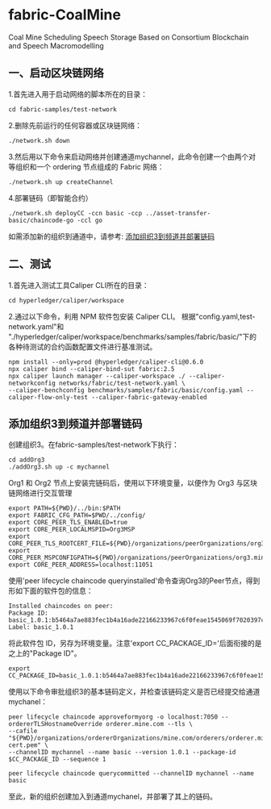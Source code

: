 # fabric-CoalMine
Coal Mine Scheduling Speech Storage Based on Consortium Blockchain and Speech Macromodelling
## 一、启动区块链网络
1.首先进入用于启动网络的脚本所在的目录：  
```
cd fabric-samples/test-network
```

2.删除先前运行的任何容器或区块链网络：
```
./network.sh down
```
3.然后用以下命令来启动网络并创建通道mychannel，此命令创建一个由两个对等组织和一个 ordering 节点组成的 Fabric 网络：  
```
./network.sh up createChannel
```
4.部署链码（即智能合约）
```
./network.sh deployCC -ccn basic -ccp ../asset-transfer-basic/chaincode-go -ccl go
```

如需添加新的组织到通道中，请参考: [添加组织3到频道并部署链码](#添加组织3到频道并部署链码)

## 二、测试
1.首先进入测试工具Caliper CLI所在的目录：  
```
cd hyperledger/caliper/workspace
```

2.通过以下命令，利用 NPM 软件包安装 Caliper CLI。
根据"config.yaml,test-network.yaml"和  
"./hyperledger/caliper/workspace/benchmarks/samples/fabric/basic/"下的各种待测试的合约函数配置文件进行基准测试。
```
npm install --only=prod @hyperledger/caliper-cli@0.6.0
npx caliper bind --caliper-bind-sut fabric:2.5
npx caliper launch manager --caliper-workspace ./ --caliper-networkconfig networks/fabric/test-network.yaml \
--caliper-benchconfig benchmarks/samples/fabric/basic/config.yaml --caliper-flow-only-test --caliper-fabric-gateway-enabled
```


## 添加组织3到频道并部署链码
创建组织3。在fabric-samples/test-network下执行：
```
cd addOrg3
./addOrg3.sh up -c mychannel
```
Org1 和 Org2 节点上安装完链码后，使用以下环境变量，以便作为 Org3 与区块链网络进行交互管理  
```
export PATH=${PWD}/../bin:$PATH
export FABRIC_CFG_PATH=$PWD/../config/
export CORE_PEER_TLS_ENABLED=true
export CORE_PEER_LOCALMSPID=Org3MSP
export CORE_PEER_TLS_ROOTCERT_FILE=${PWD}/organizations/peerOrganizations/org3.mine.com/peers/peer0.org3.mine.com/tls/ca.crt
export CORE_PEER_MSPCONFIGPATH=${PWD}/organizations/peerOrganizations/org3.mine.com/users/Admin@org3.mine.com/msp
export CORE_PEER_ADDRESS=localhost:11051
```
使用'peer lifecycle chaincode queryinstalled'命令查询Org3的Peer节点，得到形如下面的软件包的信息：  
```
Installed chaincodes on peer:
Package ID: basic_1.0.1:b5464a7ae883fec1b4a16ade22166233967c6f0feae1545069f7020397c3cf7a, Label: basic_1.0.1
```
将此软件包 ID，另存为环境变量。注意'export CC_PACKAGE_ID='后面衔接的是之上的"Package ID"。
```
export CC_PACKAGE_ID=basic_1.0.1:b5464a7ae883fec1b4a16ade22166233967c6f0feae1545069f7020397c3cf7a
```
使用以下命令审批组织3的基本链码定义，并检查该链码定义是否已经提交给通道mychanel：
```
peer lifecycle chaincode approveformyorg -o localhost:7050 --ordererTLSHostnameOverride orderer.mine.com --tls \
--cafile "${PWD}/organizations/ordererOrganizations/mine.com/orderers/orderer.mine.com/msp/tlscacerts/tlsca.mine.com-cert.pem" \
--channelID mychannel --name basic --version 1.0.1 --package-id $CC_PACKAGE_ID --sequence 1

peer lifecycle chaincode querycommitted --channelID mychannel --name basic
```
至此，新的组织创建加入到通道mychanel，并部署了其上的链码。


